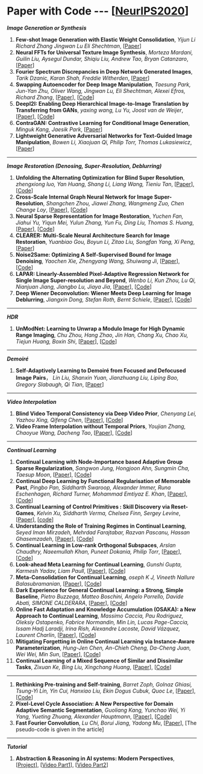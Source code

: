 # Paper with Code --- [[NeurIPS2020](https://proceedings.neurips.cc/paper/2020)]

***Image Generation or Synthesis***
1. **Few-shot Image Generation with Elastic Weight Consolidation**, *Yijun Li Richard Zhang Jingwan Lu Eli Shechtman*, [[Paper](https://papers.nips.cc/paper/2020/hash/b6d767d2f8ed5d21a44b0e5886680cb9-Abstract.html)]
2. **Neural FFTs for Universal Texture Image Synthesis**, *Morteza Mardani, Guilin Liu, Aysegul Dundar, Shiqiu Liu, Andrew Tao, Bryan Catanzaro*, [[Paper](https://papers.nips.cc/paper/2020/hash/a23156abfd4a114c35b930b836064e8b-Abstract.html)]
3. **Fourier Spectrum Discrepancies in Deep Network Generated Images**, *Tarik Dzanic, Karan Shah, Freddie Witherden*, [[Paper](https://papers.nips.cc/paper/2020/hash/1f8d87e1161af68b81bace188a1ec624-Abstract.html)]
4. **Swapping Autoencoder for Deep Image Manipulation**, *Taesung Park, Jun-Yan Zhu, Oliver Wang, Jingwan Lu, Eli Shechtman, Alexei Efros, Richard Zhang*, [[Paper](https://papers.nips.cc/paper/2020/hash/50905d7b2216bfeccb5b41016357176b-Abstract.html)], [[Code](https://github.com/rosinality/swapping-autoencoder-pytorch)]
5. **DeepI2I: Enabling Deep Hierarchical Image-to-Image Translation by Transferring from GANs**, *yaxing wang, Lu Yu, Joost van de Weijer*, [[Paper](https://papers.nips.cc/paper/2020/hash/88855547570f7ff053fff7c54e5148cc-Abstract.html)], [[Code](https://github.com/yaxingwang/DeepI2I)]
6. **ContraGAN: Contrastive Learning for Conditional Image Generation**, *Minguk Kang, Jaesik Park*, [[Paper](https://papers.nips.cc/paper/2020/hash/f490c742cd8318b8ee6dca10af2a163f-Abstract.html)]
7. **Lightweight Generative Adversarial Networks for Text-Guided Image Manipulation**, *Bowen Li, Xiaojuan Qi, Philip Torr, Thomas Lukasiewicz*,  [[Paper](https://papers.nips.cc/paper/2020/hash/fae0b27c451c728867a567e8c1bb4e53-Abstract.html)]

- - -
***Image Restoration (Denosing, Super-Resolution, Deblurring)***
1. **Unfolding the Alternating Optimization for Blind Super Resolution**, *zhengxiong luo, Yan Huang, Shang Li, Liang Wang, Tieniu Tan*, [[Paper](https://papers.nips.cc/paper/2020/hash/3d2d8ccb37df977cb6d9da15b76c3f3a-Abstract.html)], [[Code](https://github.com/greatlog/DAN)]
2. **Cross-Scale Internal Graph Neural Network for Image Super-Resolution**, *Shangchen Zhou, Jiawei Zhang, Wangmeng Zuo, Chen Change Loy*, [[Paper](https://papers.nips.cc/paper/2020/hash/23ad3e314e2a2b43b4c720507cec0723-Abstract.html)], [[Code](https://github.com/sczhou/IGNN)]
3. **Neural Sparse Representation for Image Restoration**, *Yuchen Fan, Jiahui Yu, Yiqun Mei, Yulun Zhang, Yun Fu, Ding Liu, Thomas S. Huang*, [[Paper](https://papers.nips.cc/paper/2020/hash/b090409688550f3cc93f4ed88ec6cafb-Abstract.html)], [[Code](https://github.com/ychfan/nsr)]
4. **CLEARER: Multi-Scale Neural Architecture Search for Image Restoration**, *Yuanbiao Gou, Boyun Li, Zitao Liu, Songfan Yang, Xi Peng*, [[Paper](https://papers.nips.cc/paper/2020/hash/c6e81542b125c36346d9167691b8bd09-Abstract.html)]
5. **Noise2Same: Optimizing A Self-Supervised Bound for Image Denoising**, *Yaochen Xie, Zhengyang Wang, Shuiwang Ji*, [[Paper](https://papers.nips.cc/paper/2020/hash/ea6b2efbdd4255a9f1b3bbc6399b58f4-Abstract.html)], [[Code](https://github.com/divelab/Noise2Same)]
6. **LAPAR: Linearly-Assembled Pixel-Adaptive Regression Network for Single Image Super-resolution and Beyond**, *Wenbo Li, Kun Zhou, Lu Qi, Nianjuan Jiang, Jiangbo Lu, Jiaya Jia*, [[Paper](https://papers.nips.cc/paper/2020/hash/eaae339c4d89fc102edd9dbdb6a28915-Abstract.html)], [[Code](https://github.com/Jia-Research-Lab/Simple-SR)]
7. **Deep Wiener Deconvolution: Wiener Meets Deep Learning for Image Deblurring**, *Jiangxin Dong, Stefan Roth, Bernt Schiele*, [[Paper](https://papers.nips.cc/paper/2020/hash/0b8aff0438617c055eb55f0ba5d226fa-Abstract.html)], [[Code](https://gitlab.mpi-klsb.mpg.de/jdong/dwdn)]
- - -
***HDR***
1. **UnModNet: Learning to Unwrap a Modulo Image for High Dynamic Range Imaging**, *Chu Zhou, Hang Zhao, Jin Han, Chang Xu, Chao Xu, Tiejun Huang, Boxin Shi*,  [[Paper](https://papers.nips.cc/paper/2020/hash/1102a326d5f7c9e04fc3c89d0ede88c9-Abstract.html)], [[Code](https://github.com/fourson/UnModNet)]
- - -
***Demoiré***
1. **Self-Adaptively Learning to Demoiré from Focused and Defocused Image Pairs**， *Lin Liu, Shanxin Yuan, Jianzhuang Liu, Liping Bao, Gregory Slabaugh, Qi Tian*,  [[Paper](https://papers.nips.cc/paper/2020/hash/fd348179ec677c5560d4cd9c3ffb6cd9-Abstract.html)]
- - -
***Video Interpolation*** 
1. **Blind Video Temporal Consistency via Deep Video Prior**, *Chenyang Lei, Yazhou Xing, Qifeng Chen*,  [[Paper](https://papers.nips.cc/paper/2020/hash/0c0a7566915f4f24853fc4192689aa7e-Abstract.html)], [[Code](https://github.com/ChenyangLEI/deep-video-prior)]
2. **Video Frame Interpolation without Temporal Priors**, *Youjian Zhang, Chaoyue Wang, Dacheng Tao*, [[Paper](https://papers.nips.cc/paper/2020/hash/9a11883317fde3aef2e2432a58c86779-Abstract.html)], [[Code](https://github.com/yjzhang96/UTI-VFI)]

- - -
***Continual Learning*** 
1. **Continual Learning with Node-Importance based Adaptive Group Sparse Regularization**, *Sangwon Jung, Hongjoon Ahn, Sungmin Cha, Taesup Moon*,  [[Paper](https://papers.nips.cc/paper/2020/hash/258be18e31c8188555c2ff05b4d542c3-Abstract.html)], [[Code]()]
2. **Continual Deep Learning by Functional Regularisation of Memorable Past**, *Pingbo Pan, Siddharth Swaroop, Alexander Immer, Runa Eschenhagen, Richard Turner, Mohammad Emtiyaz E. Khan*, [[Paper](https://papers.nips.cc/paper/2020/hash/2f3bbb9730639e9ea48f309d9a79ff01-Abstract.html)], [[Code](https://github.com/team-approx-bayes/fromp)]
3. **Continual Learning of Control Primitives : Skill Discovery via Reset-Games**, *Kelvin Xu, Siddharth Verma, Chelsea Finn, Sergey Levine*, [[Paper](https://papers.nips.cc/paper/2020/hash/3472ab80b6dff70c54758fd6dfc800c2-Abstract.html)], [[code](https://github.com/siddharthverma314/adversarial.git)]
4. **Understanding the Role of Training Regimes in Continual Learning**, *Seyed Iman Mirzadeh, Mehrdad Farajtabar, Razvan Pascanu, Hassan Ghasemzadeh*, [[Paper](https://papers.nips.cc/paper/2020/hash/518a38cc9a0173d0b2dc088166981cf8-Abstract.html)], [[Code](https://github.com/imirzadeh/stable-continual-learning)]
5. **Continual Learning in Low-rank Orthogonal Subspaces**, *Arslan Chaudhry, Naeemullah Khan, Puneet Dokania, Philip Torr*, [[Paper](https://papers.nips.cc/paper/2020/hash/70d85f35a1fdc0ab701ff78779306407-Abstract.html)], [[Code](https://github.com/arslan-chaudhry/orthog_subspace)]
6. **Look-ahead Meta Learning for Continual Learning**, *Gunshi Gupta, Karmesh Yadav, Liam Paull*, [[Paper](https://papers.nips.cc/paper/2020/hash/85b9a5ac91cd629bd3afe396ec07270a-Abstract.html)], [[Code](https://github.com/montrealrobotics/La-MAML)]
7. **Meta-Consolidation for Continual Learning**, *oseph K J, Vineeth Nallure Balasubramanian*, [[Paper](https://papers.nips.cc/paper/2020/hash/a5585a4d4b12277fee5cad0880611bc6-Abstract.html)], [[Code](https://github.com/JosephKJ/merlin)]
8. **Dark Experience for General Continual Learning: a Strong, Simple Baseline**, *Pietro Buzzega, Matteo Boschini, Angelo Porrello, Davide Abati, SIMONE CALDERARA*, [[Paper](https://papers.nips.cc/paper/2020/hash/b704ea2c39778f07c617f6b7ce480e9e-Abstract.html)], [[Code]()]
9. **Online Fast Adaptation and Knowledge Accumulation (OSAKA): a New Approach to Continual Learning**, *Massimo Caccia, Pau Rodriguez, Oleksiy Ostapenko, Fabrice Normandin, Min Lin, Lucas Page-Caccia, Issam Hadj Laradji, Irina Rish, Alexandre Lacoste, David Vázquez, Laurent Charlin*, [[Paper](https://papers.nips.cc/paper/2020/hash/c0a271bc0ecb776a094786474322cb82-Abstract.html)], [[Code](https://github.com/ElementAI/osaka)]
10. **Mitigating Forgetting in Online Continual Learning via Instance-Aware Parameterization**, *Hung-Jen Chen, An-Chieh Cheng, Da-Cheng Juan, Wei Wei, Min Sun*, [[Paper](https://papers.nips.cc/paper/2020/hash/ca4b5656b7e193e6bb9064c672ac8dce-Abstract.html)], [[Code](https://github.com/andyqmongo/InstAParam)]
11. **Continual Learning of a Mixed Sequence of Similar and Dissimilar Tasks**, *Zixuan Ke, Bing Liu, Xingchang Huang*, [[Paper](https://papers.nips.cc/paper/2020/hash/d7488039246a405baf6a7cbc3613a56f-Abstract.html)], [[Code](https://github.com/ZixuanKe/CAT)]
---
1. **Rethinking Pre-training and Self-training**, *Barret Zoph, Golnaz Ghiasi, Tsung-Yi Lin, Yin Cui, Hanxiao Liu, Ekin Dogus Cubuk, Quoc Le*, [[Paper](https://proceedings.neurips.cc/paper/2020/hash/27e9661e033a73a6ad8cefcde965c54d-Abstract.html)], [[Code](https://github.com/tensorflow/tpu/tree/master/models/official/detection/projects/self_training)]
2. **Pixel-Level Cycle Association: A New Perspective for Domain Adaptive Semantic Segmentation**, *Guoliang Kang, Yunchao Wei, Yi Yang, Yueting Zhuang, Alexander Hauptmann*, [[Paper](https://proceedings.neurips.cc/paper/2020/hash/243be2818a23c980ad664f30f48e5d19-Abstract.html)], [[Code](https://github.com/kgl-prml/Pixel-Level-Cycle-Association)]
3. **Fast Fourier Convolution**, *Lu Chi, Borui Jiang, Yadong Mu*, [[Paper](https://proceedings.neurips.cc/paper/2020/hash/2fd5d41ec6cfab47e32164d5624269b1-Abstract.html)], [The pseudo-code is given in the article]
---
***Tutorial***
1. **Abstraction & Reasoning in AI systems: Modern Perspectives**, [[Project](https://nips.cc/Conferences/2020/Schedule?showEvent=16644)], [[Video Part1](https://slideslive.com/38935790/abstraction-reasoning-in-ai-systems-modern-perspectives)], [[Video Part2](https://slideslive.com/38935791/abstraction-reasoning-in-ai-systems-modern-perspectives)]
